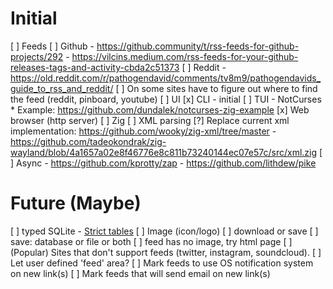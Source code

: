 # Initial
[ ] Feeds
  [ ] Github
      - https://github.community/t/rss-feeds-for-github-projects/292
      - https://vilcins.medium.com/rss-feeds-for-your-github-releases-tags-and-activity-cbda2c51373
  [ ] Reddit
      - https://old.reddit.com/r/pathogendavid/comments/tv8m9/pathogendavids_guide_to_rss_and_reddit/
  [ ] On some sites have to figure out where to find the feed (reddit, pinboard, youtube)
[ ] UI
  [x] CLI - initial
  [ ] TUI - NotCurses
    * Example: https://github.com/dundalek/notcurses-zig-example
  [x] Web browser (http server)
[ ] Zig
  [ ] XML parsing
    [?] Replace current xml implementation: https://github.com/wooky/zig-xml/tree/master
    - https://github.com/tadeokondrak/zig-wayland/blob/4a1657a02e8f46776e8c811b73240144ec07e57c/src/xml.zig
  [ ] Async
    - https://github.com/kprotty/zap
    - https://github.com/lithdew/pike
 
# Future (Maybe)
[ ] typed SQLite - [Strict tables](https://www.sqlite.org/stricttables.html)
[ ] Image (icon/logo)
  [ ] download or save
  [ ] save: database or file or both
  [ ] feed has no image, try html page
[ ] (Popular) Sites that don't support feeds (twitter, instagram, soundcloud).
  [ ] Let user defined 'feed' area?
[ ] Mark feeds to use OS notification system on new link(s)
[ ] Mark feeds that will send email on new link(s)

